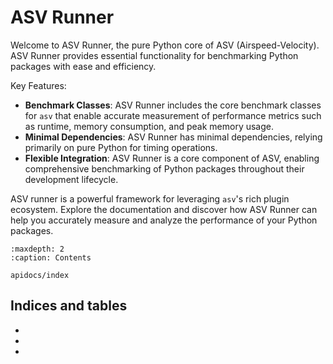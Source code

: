 # ASV Runner

Welcome to ASV Runner, the pure Python core of ASV (Airspeed-Velocity). ASV
Runner provides essential functionality for benchmarking Python packages with
ease and efficiency.

Key Features:
- **Benchmark Classes**: ASV Runner includes the core benchmark classes for
  `asv` that enable accurate measurement of performance metrics such as runtime,
  memory consumption, and peak memory usage.
- **Minimal Dependencies**: ASV Runner has minimal dependencies, relying
  primarily on pure Python for timing operations.
- **Flexible Integration**: ASV Runner is a core component of  ASV, enabling
  comprehensive benchmarking of Python packages throughout their development
  lifecycle.

ASV runner is a powerful framework for leveraging `asv`'s rich plugin ecosystem.
Explore the documentation and discover how ASV Runner can help you accurately
measure and analyze the performance of your Python packages.

```{toctree}
:maxdepth: 2
:caption: Contents

apidocs/index
```

## Indices and tables

- [](genindex)
- [](modindex)
- [](search)

